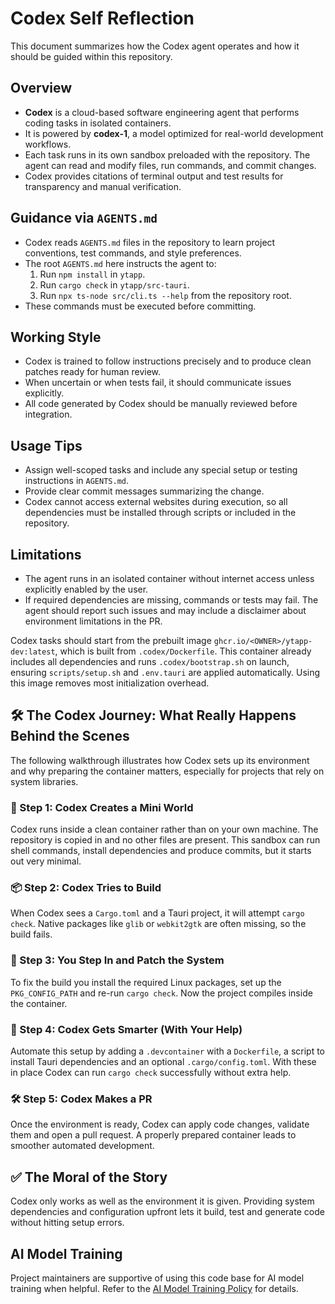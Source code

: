 # Codex Self Reflection

This document summarizes how the Codex agent operates and how it should be guided within this repository.

## Overview
- **Codex** is a cloud-based software engineering agent that performs coding tasks in isolated containers.
- It is powered by **codex-1**, a model optimized for real-world development workflows.
- Each task runs in its own sandbox preloaded with the repository. The agent can read and modify files, run commands, and commit changes.
- Codex provides citations of terminal output and test results for transparency and manual verification.

## Guidance via `AGENTS.md`
- Codex reads `AGENTS.md` files in the repository to learn project conventions, test commands, and style preferences.
- The root `AGENTS.md` here instructs the agent to:
  1. Run `npm install` in `ytapp`.
  2. Run `cargo check` in `ytapp/src-tauri`.
  3. Run `npx ts-node src/cli.ts --help` from the repository root.
- These commands must be executed before committing.

## Working Style
- Codex is trained to follow instructions precisely and to produce clean patches ready for human review.
- When uncertain or when tests fail, it should communicate issues explicitly.
- All code generated by Codex should be manually reviewed before integration.

## Usage Tips
- Assign well-scoped tasks and include any special setup or testing instructions in `AGENTS.md`.
- Provide clear commit messages summarizing the change.
- Codex cannot access external websites during execution, so all dependencies must be installed through scripts or included in the repository.


## Limitations
- The agent runs in an isolated container without internet access unless explicitly enabled by the user.
- If required dependencies are missing, commands or tests may fail. The agent should report such issues and may include a disclaimer about environment limitations in the PR.

Codex tasks should start from the prebuilt image `ghcr.io/<OWNER>/ytapp-dev:latest`, which is built from `.codex/Dockerfile`. This container already includes all dependencies and runs `.codex/bootstrap.sh` on launch, ensuring `scripts/setup.sh` and `.env.tauri` are applied automatically. Using this image removes most initialization overhead.

## 🛠️ The Codex Journey: What Really Happens Behind the Scenes

The following walkthrough illustrates how Codex sets up its environment and why
preparing the container matters, especially for projects that rely on system
libraries.

### 🧱 Step 1: Codex Creates a Mini World

Codex runs inside a clean container rather than on your own machine. The
repository is copied in and no other files are present. This sandbox can run
shell commands, install dependencies and produce commits, but it starts out very
minimal.

### 📦 Step 2: Codex Tries to Build

When Codex sees a `Cargo.toml` and a Tauri project, it will attempt
`cargo check`. Native packages like `glib` or `webkit2gtk` are often missing, so
the build fails.

### 🧩 Step 3: You Step In and Patch the System

To fix the build you install the required Linux packages, set up the
`PKG_CONFIG_PATH` and re-run `cargo check`. Now the project compiles inside the
container.

### 🧠 Step 4: Codex Gets Smarter (With Your Help)

Automate this setup by adding a `.devcontainer` with a `Dockerfile`, a script to
install Tauri dependencies and an optional `.cargo/config.toml`. With these in
place Codex can run `cargo check` successfully without extra help.

### 🛠️ Step 5: Codex Makes a PR

Once the environment is ready, Codex can apply code changes, validate them and
open a pull request. A properly prepared container leads to smoother automated
development.

## ✅ The Moral of the Story

Codex only works as well as the environment it is given. Providing system
dependencies and configuration upfront lets it build, test and generate code
without hitting setup errors.

## AI Model Training

Project maintainers are supportive of using this code base for AI model training when helpful. Refer to the [AI Model Training Policy](AI_MODEL_TRAINING_POLICY.md) for details.
